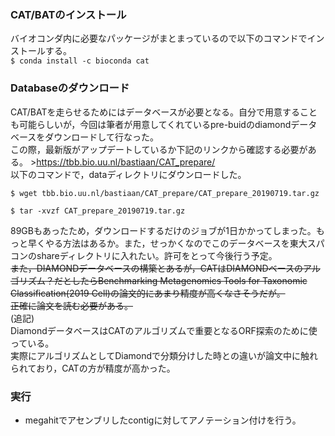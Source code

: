 ### CAT/BATのインストール  
バイオコンダ内に必要なパッケージがまとまっているので以下のコマンドでインストールする。  
```$ conda install -c bioconda cat```  

### Databaseのダウンロード  
CAT/BATを走らせるためにはデータベースが必要となる。自分で用意することも可能らしいが，今回は筆者が用意してくれているpre-buidのdiamondデータベースをダウンロードして行なった。  
この際，最新版がアップデートしているか下記のリンクから確認する必要がある。  >https://tbb.bio.uu.nl/bastiaan/CAT_prepare/  
以下のコマンドで，dataディレクトリにダウンロードした。  
```
$ wget tbb.bio.uu.nl/bastiaan/CAT_prepare/CAT_prepare_20190719.tar.gz

$ tar -xvzf CAT_prepare_20190719.tar.gz
 ```  
89GBもあったため，ダウンロードするだけのジョブが1日かかってしまった。もっと早くやる方法はあるか。また，せっかくなのでこのデータベースを東大スパコンのshareディレクトリに入れたい。許可をとって今後行う予定。  
~~また，DIAMONDデータベースの構築とあるが，CATはDIAMONDベースのアルゴリズム？だとしたらBenchmarking Metagenomics Tools for Taxonomic Classification(2019 Cell)の論文的にあまり精度が高くなさそうだが。  
正確に論文を読む必要がある。~~  
(追記)  
DiamondデータベースはCATのアルゴリズムで重要となるORF探索のために使っている。  
実際にアルゴリズムとしてDiamondで分類分けした時との違いが論文中に触れられており，CATの方が精度が高かった。  

### 実行  
* megahitでアセンブリしたcontigに対してアノテーション付けを行う。
